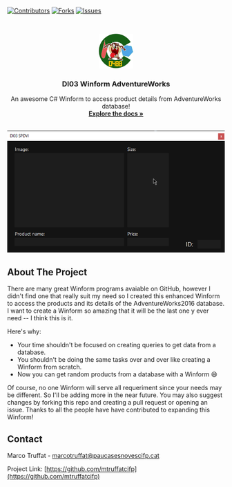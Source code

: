 [![Contributors][contributors-shield]][contributors-url]
[![Forks][forks-shield]][forks-url]
[![Issues][issues-shield]][issues-url]



<br />
<p align="center">
  <a href="https://github.com/mtruffatcifp/DI03WinformAdventureWorks">
    <img src="logo.png" alt="Logo" width="80" height="80">
  </a>

  <h3 align="center">DI03 Winform AdventureWorks</h3>

  <p align="center">
    An awesome C# Winform to access product details from AdventureWorks database!
    <br />
    <a href="https://github.com/mtruffatcifp/DI03WinformAdventureWorks"><strong>Explore the docs »</strong></a>
    <br />
    <br />
  </p>
</p>


![](screenshot.png)

## About The Project
<!-- [![Product Name Screen Shot][product-screenshot]](https://example.com) -->

There are many great Winform programs avaiable on GitHub, however I didn't find one that really suit my need so I created this enhanced Winform to access the products and its details of the AdventureWorks2016 database. I want to create a Winform so amazing that it will be the last one y ever need -- I think this is it.

Here's why:
* Your time shouldn't be focused on creating queries to get data from a database.
* You shouldn't be doing the same tasks over and over like creating a Winform from scratch.
* Now you can get random products from a database with a Winform :smile:

Of course, no one Winform will serve all requeriment since your needs may be different. So I'll be adding more in the near future. You may also suggest changes by forking this repo and creating a pull request or opening an issue. Thanks to all the people have have contributed to expanding this Winform!


## Contact

Marco Truffat - marcotruffat@paucasesnovescifp.cat

Project Link: [https://github.com/mtruffatcifp](https://github.com/mtruffatcifp)


<!-- MARKDOWN LINKS & IMAGES -->
<!-- https://www.markdownguide.org/basic-syntax/#reference-style-links -->
[contributors-shield]: https://img.shields.io/github/contributors/mtruffatcifp/DI03WinformAdventureWorks.svg?style=for-the-badge
[contributors-url]: https://github.com/mtruffatcifp/DI03WinformAdventureWorks/graphs/contributors
[forks-shield]: https://img.shields.io/github/forks/mtruffatcifp/DI03WinformAdventureWorks.svg?style=for-the-badge
[forks-url]: https://github.com/mtruffatcifp/DI03WinformAdventureWorks/network/members
[issues-shield]: https://img.shields.io/github/issues/mtruffatcifp/DI03WinformAdventureWorks.svg?style=for-the-badge
[issues-url]: https://github.com/mtruffatcifp/DI03WinformAdventureWorks/issues
[product-screenshot]: screenshot.png